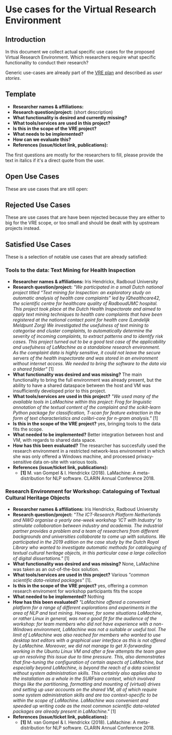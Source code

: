 # Use cases for the Virtual Research Environment

## Introduction

In this document we collect actual specific use cases for the proposed Virtual Research
Environment. Which researchers require what specific functionality to conduct
their research?

Generic use-cases are already part of the [VRE plan](plan.md) and described as *user stories*.

## Template

* **Researcher names & affiliations:**
* **Research question/project:** (short description)
* **What functionality is desired and currently missing?**
* **What tools/services are used in this project?**
* **Is this in the scope of the VRE project?**
* **What needs to be implemented?**
* **How can we evaluate this?**
* **References (issue/ticket link, publications):**

The first questions are mostly for the researchers to fill, please provide the text in italics if it's a direct quote from the user.

## Open Use Cases

These are use cases that are still open:

## Rejected Use Cases

These are use cases that are have been rejected because they are either to big for the VRE scope, or too small and
should be dealt with by upstream projects instead.

## Satisfied Use Cases

These is a selection of notable use cases that are already satisfied:

### Tools to the data: Text Mining for Health Inspection

* **Researcher names & affiliations:** Iris Hendrickx, Radboud University
* **Research question/project:**
*"We participated in a small Dutch national project titled “Text mining for Inspection: an exploratory
study on automatic analysis of health care complaints” led by IQhealthcare42, the scientific centre for
healthcare quality of RadboudUMC hospital. This project took place at the Dutch Health Inspectorate
and aimed to apply text mining techniques to health care complaints that have been registered at the
national contact point for health care (Landelijk Meldpunt Zorg) We investigated the usefulness of
text mining to categorise and cluster complaints, to automatically determine the severity of incoming
complaints, to extract patterns and to identify risk cases. This project turned out to be a good test case of
the applicability and usefulness of LaMachine as a standalone research environment. As the complaint
data is highly sensitive, it could not leave the secure servers of the health inspectorate and was stored in
an environment without internet access. We needed to bring the software to the data via a shared folder"* [1]
* **What functionality was desired and was missing?** The main functionality to bring the full environment was already present, but
the ability to have a shared dataspace between the host and VM was insufficiently developed prior to this project.
* **What tools/services are used in this project?** *"We used many of the available tools in LaMachine within this project: Frog for linguistic annotation of the textual content of the complaint and the scikit-learn Python package for classification, T-scan for
feature extraction in the form of text characteristics and colibri-core for n-gram analysis."* [1]
* **Is this in the scope of the VRE project?** yes, bringing tools to the data fits the scope.
* **What needed to be implemented?** Better integration between host and VM, with regards to shared data space.
* **How has this been evaluated?** The researcher has succesfully used the research environment in a restricted
    network-less environment in which she was only offered a Windows machine, and processed privacy-sensitive data
    on-site with various tools.
* **References (issue/ticket link, publications):**
    * **[1]** M. van Gompel & I. Hendrickx (2018). LaMachine: A meta-distribution for NLP software. CLARIN Annual Conference 2018.


### Research Environment for Workshop: Cataloguing of Textual Cultural Heritage Objects

* **Researcher names & affiliations:** Iris Hendrickx, Radboud University
* **Research question/project:** *"The ICT-Research Platform Netherlands and NWO organise a yearly one-week workshop ‘ICT with
Industry’ to stimulate collaboration between industry and academia. The industrial partner provides
a problem and a team of researchers from different backgrounds and universities collaborate to come
up with solutions. We participated in the 2019 edition on the case study by the Dutch Royal Library
who wanted to investigate automatic methods for cataloguing of textual cultural heritage objects, in this
particular case a large collection of digital dissertations."* [1]
* **What functionality was desired and was missing?** None, LaMachine was taken as an out-of-the-box solution.
* **What tools/services are used in this project?** Various *"common scientific data-related packages"* [1].
* **Is this in the scope of the VRE project?** yes, offering a common research enviroment for workshop participants fits
    the scope
* **What needed to be implemented?** Nothing
* **How has this been evaluated?** *"LaMachine offered a convenient platform for a range of different explorations and
experiments in
the area of NLP and text mining. However, for some situations LaMachine, or rather Linux in general, was not a good fit
for the audience of the workshop: for team members who did not have experience with a non-Windows environment, LaMachine
was not a suitable or useful tool. The limit of LaMachine was also reached for members who wanted to use desktop text
editors with a graphical user interface as this is not offered by LaMachine. Moreover, we did not manage to get
X-forwarding working in the Ubuntu Linux VM and after a few attempts the team gave up on resolving this issue due to
time pressure.  This, also demonstrates that fine-tuning the configuration of certain aspects of LaMachine, but
especially beyond LaMachine, is beyond the reach of a data scientist without system administration skills. This
certainly also applies also to the installation as a whole in the SURFsara context, which involved things like the
partitioning, formatting and mounting of (virtual) drives and setting up user accounts on the shared VM, all of which
require some system administration skills and are too context-specific to be within the scope of LaMachine. LaMachine
was convenient and speeded up writing code as the most common scientific data-related packages are already present in
LaMachine."* [1]
* **References (issue/ticket link, publications):**
   * **[1]** M. van Gompel & I. Hendrickx (2018). LaMachine: A meta-distribution for NLP software. CLARIN Annual Conference 2018.
